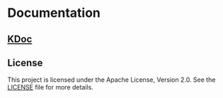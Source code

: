 # Documentation
## [KDoc](https://nikolaykuts.github.io/LoKdroid/)

## License

This project is licensed under the Apache License, Version 2.0. See the [LICENSE](https://github.com/NikolayKuts/LoKdroid/blob/maven_central/LICENSE.md) file for more details.
